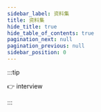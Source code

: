 ```yaml
---
sidebar_label: 资料集
title: 资料集
hide_title: true
hide_table_of_contents: true
pagination_next: null
pagination_previous: null
sidebar_position: 0
---
```


:::tip

👉 interview

:::
